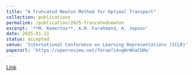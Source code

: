 ```yaml
---
title: "A Truncated Newton Method for Optimal Transport"
collection: publications
permalink: /publication/2025-truncatednewton
excerpt: '**M. Kemertas**, A.M. Farahmand, A. Jepson'
date: 2025-01-11
status: accepted
venue: 'International Conference on Learning Representations (ICLR)'
paperurl: 'https://openreview.net/forum?id=gWrWUaCbMa'
---
```

[Link](https://openreview.net/forum?id=gWrWUaCbMa)
